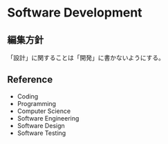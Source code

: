 # Software Development

## 編集方針

「設計」に関することは「開発」に書かないようにする。

## Reference

- Coding
- Programming
- Computer Science
- Software Engineering
- Software Design
- Software Testing
